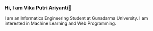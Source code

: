 ### Hi, I am Vika Putri Ariyanti👋

I am an Informatics Engineering Student at Gunadarma University. I am interested in Machine Learning and Web Programming.

<p align="center">
	<a href="https://github.com/vikaputri"></a>
</p>
